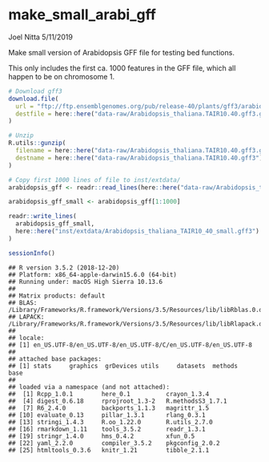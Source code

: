 make\_small\_arabi\_gff
================
Joel Nitta
5/11/2019

Make small version of Arabidopsis GFF file for testing bed functions.

This only includes the first ca. 1000 features in the GFF file, which all happen to be on chromosome 1.

``` r
# Download gff3
download.file(
  url = "ftp://ftp.ensemblgenomes.org/pub/release-40/plants/gff3/arabidopsis_thaliana/Arabidopsis_thaliana.TAIR10.40.gff3.gz",
  destfile = here::here("data-raw/Arabidopsis_thaliana.TAIR10.40.gff3.gz")
)

# Unzip
R.utils::gunzip(
  filename = here::here("data-raw/Arabidopsis_thaliana.TAIR10.40.gff3.gz"),
  destname = here::here("data-raw/Arabidopsis_thaliana.TAIR10.40.gff3")
)

# Copy first 1000 lines of file to inst/extdata/
arabidopsis_gff <- readr::read_lines(here::here("data-raw/Arabidopsis_thaliana.TAIR10.40.gff3"))

arabidopsis_gff_small <- arabidopsis_gff[1:1000]

readr::write_lines(
  arabidopsis_gff_small,
  here::here("inst/extdata/Arabidopsis_thaliana_TAIR10_40_small.gff3")
)

sessionInfo()
```

    ## R version 3.5.2 (2018-12-20)
    ## Platform: x86_64-apple-darwin15.6.0 (64-bit)
    ## Running under: macOS High Sierra 10.13.6
    ## 
    ## Matrix products: default
    ## BLAS: /Library/Frameworks/R.framework/Versions/3.5/Resources/lib/libRblas.0.dylib
    ## LAPACK: /Library/Frameworks/R.framework/Versions/3.5/Resources/lib/libRlapack.dylib
    ## 
    ## locale:
    ## [1] en_US.UTF-8/en_US.UTF-8/en_US.UTF-8/C/en_US.UTF-8/en_US.UTF-8
    ## 
    ## attached base packages:
    ## [1] stats     graphics  grDevices utils     datasets  methods   base     
    ## 
    ## loaded via a namespace (and not attached):
    ##  [1] Rcpp_1.0.1        here_0.1          crayon_1.3.4     
    ##  [4] digest_0.6.18     rprojroot_1.3-2   R.methodsS3_1.7.1
    ##  [7] R6_2.4.0          backports_1.1.3   magrittr_1.5     
    ## [10] evaluate_0.13     pillar_1.3.1      rlang_0.3.1      
    ## [13] stringi_1.4.3     R.oo_1.22.0       R.utils_2.7.0    
    ## [16] rmarkdown_1.11    tools_3.5.2       readr_1.3.1      
    ## [19] stringr_1.4.0     hms_0.4.2         xfun_0.5         
    ## [22] yaml_2.2.0        compiler_3.5.2    pkgconfig_2.0.2  
    ## [25] htmltools_0.3.6   knitr_1.21        tibble_2.1.1

